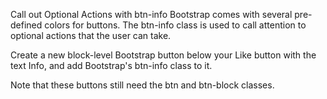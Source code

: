 Call out Optional Actions with btn-info
Bootstrap comes with several pre-defined colors for buttons. The btn-info class is used to call attention to optional actions that the user can take.

Create a new block-level Bootstrap button below your Like button with the text Info, and add Bootstrap's btn-info class to it.

Note that these buttons still need the btn and btn-block classes.